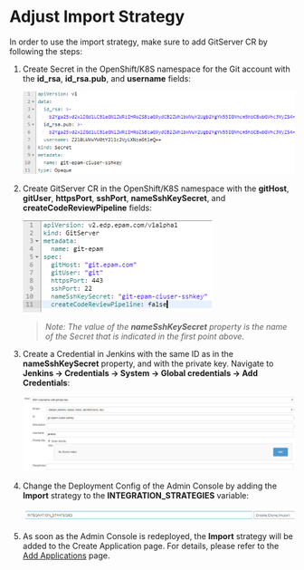 # Adjust Import Strategy

In order to use the import strategy, make sure to add GitServer CR by following the steps:

1. Create Secret in the OpenShift/K8S namespace for the Git account with the **id_rsa**, **id_rsa.pub**, and **username** fields:

    ![secret](../readme-resource/add-secret.png "secret")

2. Create GitServer CR in the OpenShift/K8S namespace with the **gitHost**, **gitUser**, **httpsPort**, **sshPort**, **nameSshKeySecret**, and **createCodeReviewPipeline** fields:

    ![git-server](../readme-resource/add-git-server.png "git-server")

    >*Note: The value of the **nameSshKeySecret** property is the name of the Secret that is indicated in the first point above.*

3. Create a Credential in Jenkins with the same ID as in the **nameSshKeySecret** property, and with the private key. Navigate to **Jenkins -> Credentials -> System -> Global credentials -> Add Credentials**:

    ![credential](../readme-resource/add-credentials.png "credential")
    
4. Change the Deployment Config of the Admin Console by adding the **Import** strategy to the **INTEGRATION_STRATEGIES** variable:

    ![integration-strategy](../readme-resource/add-integretion-strategies.png "integration-strategy")
    
5. As soon as the Admin Console is redeployed, the **Import** strategy will be added to the Create Application page. For details, please refer to the [Add Applications](../documentation/add_applications.md) page.